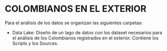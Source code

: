 # COLOMBIANOS EN EL EXTERIOR

Para el análisis de los datos se organizan las siguientes carpetas:

* Data Lake: Diseño de un lago de datos con los dataset necesarios para el análisis de los Colombianos registrados en el exterior. Contiene los Scripts y los Sources.

